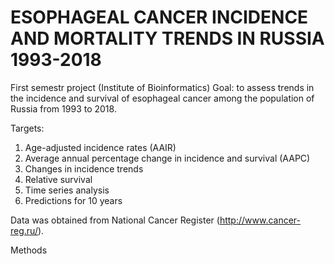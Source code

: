# ESOPHAGEAL CANCER INCIDENCE AND MORTALITY TRENDS IN RUSSIA 1993-2018
First semestr project (Institute of Bioinformatics)
Goal: to assess trends in the incidence and survival of esophageal cancer among the population of Russia from 1993 to 2018.


Targets:
  1. Age-adjusted incidence rates (AAIR)
  2. Average annual percentage change in incidence and survival (AAPC)
  3. Changes in incidence trends
  4. Relative survival
  5. Time series analysis
  6. Predictions for 10 years
  
  Data was obtained from National Cancer Register (http://www.cancer-reg.ru/).
  
  Methods
  
